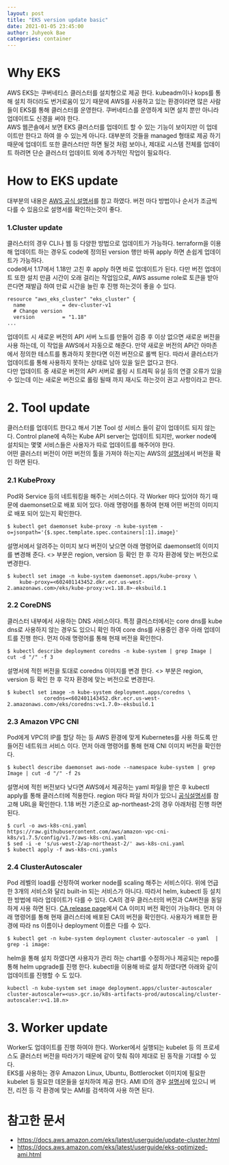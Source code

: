 ```yaml
---
layout: post
title: "EKS version update basic"
date: 2021-01-05 23:45:00
author: Juhyeok Bae
categories: container
---
```

# Why EKS
AWS EKS는 쿠버네티스 클러스터를 설치형으로 제공 한다. kubeadm이나 kops를 통해 설치 하더라도 번거로움이 있기 때문에 AWS를 사용하고 있는 환경이라면 많은 사람들이 EKS를 통해 클러스터를 운영한다. 쿠버네티스를 운영하게 되면 설치 뿐만 아니라 업데이트도 신경을 써야 한다.  
AWS 웹콘솔에서 보면 EKS 클러스터를 업데이트 할 수 있는 기능이 보이지만 이 업데이트만 한다고 하여 쓸 수 있는게 아니다. 대부분의 것들을 managed 형태로 제공 하기 때문에 업데이트 또한 클러스터만 하면 될것 처럼 보이나, 제대로 시스템 전체를 업데이트 하려면 단순 클러스터 업데이트 외에 추가적인 작업이 필요하다.

# How to EKS update
대부분의 내용은 [AWS 공식 설명서](https://docs.aws.amazon.com/eks/latest/userguide/update-cluster.html)를 참고 하였다. 버전 마다 방법이나 순서가 조금씩 다를 수 있음으로 설명서를 확인하는것이 좋다.

### 1.Cluster update
클러스터의 경우 CLI나 웹 등 다양한 방법으로 업데이트가 가능하다. terraform을 이용해 업데이트 하는 경우도 code에 정의된 version 행만 바꿔 apply 하면 손쉽게 업데이트가 가능하다.  
code에서 1.17에서 1.18만 고친 후 apply 하면 바로 업데이트가 된다. 다만 버전 업데이트 또한 설치 만큼 시간이 오래 걸리는 작업임으로, AWS assume role로 토큰을 받아 쓴다면 재발급 하여 만료 시간을 늘린 후 진행 하는것이 좋을 수 있다.
```
resource "aws_eks_cluster" "eks_cluster" {
  name            = dev-cluster-v1
  # Change version
  version         = "1.18"
...
```
업데이트 시 새로운 버전의 API 서버 노드를 만들어 검증 후 이상 없으면 새로운 버전을 사용 하는데, 이 작업을 AWS에서 자동으로 해준다. 만약 새로운 버전의 API간 아마존에서 정의한 테스트를 통과하지 못한다면 이전 버전으로 롤백 된다. 따라서 클러스터가 업데이트를 통해 사용하지 못하는 상태로 남아 있을 일은 없다고 한다.  
다만 업데이트 중 새로운 버전의 API 서버로 롤링 시 트레픽 유실 등의 연결 오류가 있을 수 있는데 이는 새로운 버전으로 롤링 될때 까지 재시도 하는것이 권고 사항이라고 한다.

# 2. Tool update
클러스터를 업데이트 한다고 해서 기본 Tool 성 서비스 들이 같이 업데이트 되지 않는다. Control plane에 속하는 Kube API server는 업데이트 되지만, worker node에 설치되는 몇몇 서비스들은 사용자가 따로 업데이트를 해주어야 한다.  
어떤 클러스터 버전이 어떤 버전의 툴을 가져야 하는지는 AWS의 [설명서](https://docs.aws.amazon.com/ko_kr/eks/latest/userguide/update-cluster.html)에서 버전을 확인 하면 된다.
### 2.1 KubeProxy
Pod와 Service 등의 네트워킹을 해주는 서비스이다. 각 Worker 마다 있어야 하기 때문에 daemonset으로 배포 되어 있다.
아래 명령어를 통하여 현재 어떤 버전의 이미지로 배포 되어 있는지 확인한다.
```
$ kubectl get daemonset kube-proxy -n kube-system -o=jsonpath='{$.spec.template.spec.containers[:1].image}'
```
설명서에서 알려주는 이미지 보다 버전이 낮으면 아래 명령어로 daemonset의 이미지를 변경해 준다. <> 부분은 region, version 등 확인 한 후 각자 환경에 맞는 버전으로 변경한다.
```
$ kubectl set image -n kube-system daemonset.apps/kube-proxy \
    kube-proxy=<602401143452.dkr.ecr.us-west-2.amazonaws.com>/eks/kube-proxy:v<1.18.8>-eksbuild.1
```
### 2.2 CoreDNS
클러스터 내부에서 사용하는 DNS 서비스이다. 특정 클러스터에서는 core dns를 kube dns로 사용하지 않는 경우도 있으니 확인 하여 core dns를 사용중인 경우 아래 업데이트를 진행 한다.
먼저 아래 명령어를 통해 현재 버전을 확인한다.
```
$ kubectl describe deployment coredns -n kube-system | grep Image | cut -d "/" -f 3
```
설명서에 적힌 버전을 토대로 coredns 이미지를 변경 한다. <> 부분은 region, version 등 확인 한 후 각자 환경에 맞는 버전으로 변경한다.
```
$ kubectl set image -n kube-system deployment.apps/coredns \
            coredns=<602401143452.dkr.ecr.us-west-2.amazonaws.com>/eks/coredns:v<1.7.0>-eksbuild.1
```
### 2.3 Amazon VPC CNI
Pod에게 VPC의 IP를 할당 하는 등 AWS 환경에 맞게 Kubernetes를 사용 하도록 만들어진 네트워크 서비스 이다.
먼저 아래 명령어를 통해 현재 CNI 이미지 버전을 확인한다.
```
$ kubectl describe daemonset aws-node --namespace kube-system | grep Image | cut -d "/" -f 2s
```
설명서에 적힌 버전보다 낮다면 AWS에서 제공하는 yaml 파일을 받은 후 kubectl apply를 통해 클러스터에 적용한다. region 마다 파일 차이가 있으니 [공식설명서](https://docs.aws.amazon.com/eks/latest/userguide/update-cluster.html)를 참고해 URL을 확인한다. 1.18 버전 기준으로 ap-northeast-2의 경우 아래처럼 진행 하면 된다.
```
$ curl -o aws-k8s-cni.yaml https://raw.githubusercontent.com/aws/amazon-vpc-cni-k8s/v1.7.5/config/v1.7/aws-k8s-cni.yaml
$ sed -i -e 's/us-west-2/ap-northeast-2/' aws-k8s-cni.yaml
$ kubectl apply -f aws-k8s-cni.yamls
```

### 2.4 ClusterAutoscaler
Pod 레벨의 load를 산정하여 worker node를 scaling 해주는 서비스이다. 위에 언급한 3개의 서비스와 달리 built-in 되는 서비스가 아니다. 따라서 helm, kubectl 등 설치한 방법에 따라 업데이트가 다를 수 있다. CA의 경우 클러스터의 버전과 CA버전을 동일하게 사용 하면 된다. [CA release page](https://github.com/kubernetes/autoscaler/releases)에서 CA 이미지 버전 확인이 가능하다.
먼저 아래 명령어를 통해 현재 클러스터에 배포된 CA의 버전을 확인한다. 사용자가 배포한 환경에 따라 ns 이름이나 deployment 이름은 다를 수 있다.

```
$ kubectl get -n kube-system deployment cluster-autoscaler -o yaml  | grep -i image:
```
helm을 통해 설치 하였다면 사용자가 관리 하는 chart를 수정하거나 제공되는 repo를 통해 helm upgrade를 진행 한다. kubectl을 이용해 바로 설치 하였다면 아래와 같이 업데이트를 진행할 수 도 있다.
```
kubectl -n kube-system set image deployment.apps/cluster-autoscaler cluster-autoscaler=<us>.gcr.io/k8s-artifacts-prod/autoscaling/cluster-autoscaler:v<1.18.n>
```

# 3. Worker update
Worker도 업데이트를 진행 하여야 한다. Worker에서 실행되는 kubelet 등 의 프로세스도 클러스터 버전을 따라가기 때문에 같이 맞춰 줘야 제대로 된 동작을 기대할 수 있다.  
EKS를 사용하는 경우 Amazon Linux, Ubuntu, Bottlerocket 이미지에 필요한 kubelet 등 필요한 데몬들을 설치하여 제공 한다. AMI ID의 경우 [설명서](https://docs.aws.amazon.com/eks/latest/userguide/eks-optimized-ami.html)에 있으니 버전, 리전 등 각 환경에 맞는 AMI를 검색하여 사용 하면 된다.

# 참고한 문서
- https://docs.aws.amazon.com/eks/latest/userguide/update-cluster.html
- https://docs.aws.amazon.com/eks/latest/userguide/eks-optimized-ami.html

